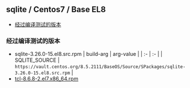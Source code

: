 ## sqlite / Centos7 / Base EL8 <!-- omit in toc -->

- [经过编译测试的版本](#经过编译测试的版本)


### 经过编译测试的版本
- sqlite-3.26.0-15.el8.src.rpm
  | build-arg | arg-value |
  |     :-    |     :-    |
  | SQLITE_SOURCE | `https://vault.centos.org/8.5.2111/BaseOS/Source/SPackages/sqlite-3.26.0-15.el8.src.rpm` |
- [tcl-8.6.8-2.el7.x86_64.rpm](../../../tcltk/centos7/el8)
